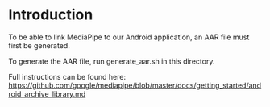 # Introduction 
To be able to link MediaPipe to our Android application, an AAR file must first be generated.

To generate the AAR file, run generate_aar.sh in this directory.

Full instructions can be found here: https://github.com/google/mediapipe/blob/master/docs/getting_started/android_archive_library.md